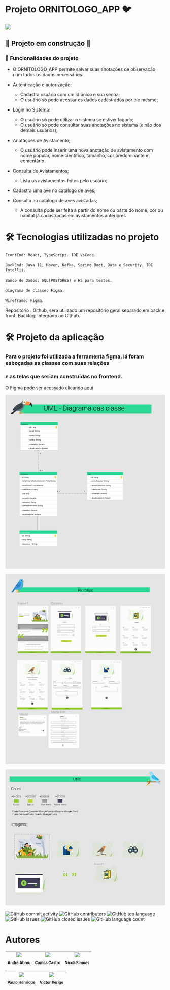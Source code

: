 #                                                             Projeto ORNITOLOGO_APP :bird:

![](https://images-ext-1.discordapp.net/external/9OK2F2MUsBZwA_Wg7wujv3kVmlvJEgkQ3YNdsZecTt4/%3Fraw%3Dtrue/https/github.com/cahcastroc/imgornitologo/blob/main/home.png?width=693&height=442)


 ## :construction: Projeto em construção :construction:


### :hammer: Funcionalidades do projeto

-  O ORNITOLOGO_APP permite salvar suas anotações de observação com todos os dados necessários.

- Autenticação e autorização: 
  - Cadastra usuário com um id único e sua senha;
  - O usuário só pode acessar os dados cadastrados por ele mesmo;

- Login no Sistema:
  - O usuário só pode utilizar o sistema se estiver logado;
  - O usuário só pode consultar suas anotações no sistema (e não dos
    demais usuários);
  
- Anotações de Avistamento;
  - O usuário pode inserir uma nova anotação de avistamento com nome popular, nome científico, tamanho, cor
    predominante e comentário.    

- Consulta de Avistamentos;
  - Lista os avistamentos feitos pelo usuário;
  
- Cadastra uma ave no catálogo de aves;
  
- Consulta ao catálogo de aves avistadas;
  - A consulta pode ser feita a partir do nome ou parte do nome, cor ou
    habitat já cadastradas em avistamentos anteriores
  


# 🛠️ Tecnologias utilizadas no projeto

    FrontEnd: React, TypeScript. IDE VsCode.
    
    BackEnd: Java 11, Maven, Kafka, Spring Boot, Data e Security. IDE Intellij.

    Banco de Dados: SQL(POSTGRES) e H2 para testes.   

    Diagrama de classe: Figma.

    Wireframe: Figma.


Repositório : Github, será utilizado um repositório geral separado em back e front.
Backlog: Integrado ao Github.

# 🛠️ Projeto da aplicação

### Para o projeto foi utilizada a ferramenta figma, lá foram esboçadas as classes com suas relações 
### e as telas que seriam construidas no frontend.
O Figma pode ser acessado clicando [aqui](https://www.figma.com/file/YNPndiWkwoffHkgrN7AEZK/Ornitologo-app?node-id=0%3A1&t=wm2NKfJsz6NHpXsG-0)

![img.png](https://github.com/nicolids/imagem-classe/blob/main/classes.png)

![img_1.png](https://github.com/nicolids/imagemPrototipo/blob/main/prototipo.png)

![img_2.png](https://github.com/nicolids/imagem-utils/blob/main/utils.png)



![GitHub commit activity](https://img.shields.io/github/commit-activity/w/cahcastroc/ornitologo_app?logoColor=green&style=plastic)
![GitHub contributors](https://img.shields.io/github/contributors/cahcastroc/ornitologo_app?style=plastic)
![GitHub top language](https://img.shields.io/github/languages/top/cahcastroc/ornitologo_app?style=plastic)
![GitHub issues](https://img.shields.io/github/issues/cahcastroc/ornitologo_app?color=orange&style=plastic)
![GitHub closed issues](https://img.shields.io/github/issues-closed/cahcastroc/ornitologo_app?color=green&style=plastic)
![GitHub language count](https://img.shields.io/github/languages/count/cahcastroc/ornitologo_app?color=pink&style=plastic)

# Autores

| [<img src="https://avatars.githubusercontent.com/u/85203145?v=4" width=115><br><sub>André Abreu</sub>](https://github.com/andrezo88) | [<img src="https://avatars.githubusercontent.com/u/92308584?v=4" width=115><br><sub>Camila Castro</sub>](https://github.com/cahcastroc) | [<img src="https://avatars.githubusercontent.com/u/103610058?v=4" width=115><br><sub>Nicoli Simões</sub>](https://github.com/nicolids) |  
|:------------------------------------------------------------------------------------------------------------------------------------:|:---------------------------------------------------------------------------------------------------------------------------------------:|:-----------------------------------------------------------------------------------------------------------------------------------------:|


 | [<img src="https://avatars.githubusercontent.com/u/68249297?v=4" width=115><br><sub>Paulo Henrique</sub>](https://github.com/PauloHenriqueCamargo) | [<img src="https://avatars.githubusercontent.com/u/66310858?v=4" width=115><br><sub>Victor Perigo</sub>](https://github.com/VictorPerigo) |  
|:--------------------------------------------------------------------------------------------------------------------------------------------------:|:-----------------------------------------------------------------------------------------------------------------------------------------:|
